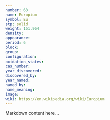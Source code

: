 ```yaml
---
number: 63
name: Europium
symbol: Eu
stp: solid
weight: 151.964
density:
appearance:
period: 6
block:
group:
configuration:
oxidation_states:
cas_number:
year_discovered:
discovered_by:
year_named:
named_by:
name_meaning:
image:
wiki: https://en.wikipedia.org/wiki/Europium
---
```


Markdown content here...
